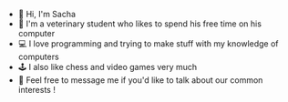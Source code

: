 - 👋 Hi, I'm Sacha
- 💊 I'm a veterinary student who likes to spend his free time on his computer
- 💻 I love programming and trying to make stuff with my knowledge of computers
- 🕹 I also like chess and video games very much
- 📩 Feel free to message me if you'd like to talk about our common interests !
